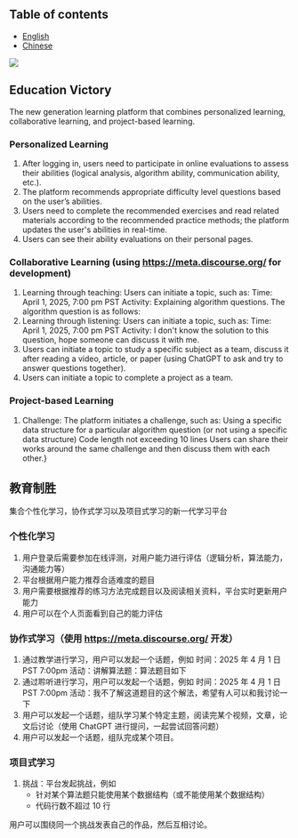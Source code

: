 ## Table of contents

- [English](#education-victory)
- [Chinese](#教育制胜)

<img src="https://raw.githubusercontent.com/Education-X/Education-X/main/imgs/EV2.svg">

## Education Victory
The new generation learning platform that combines personalized learning, collaborative learning, and project-based learning.

### Personalized Learning
1. After logging in, users need to participate in online evaluations to assess their abilities (logical analysis, algorithm ability, communication ability, etc.).
2. The platform recommends appropriate difficulty level questions based on the user’s abilities.
3. Users need to complete the recommended exercises and read related materials according to the recommended practice methods; the platform updates the user's abilities in real-time.
4. Users can see their ability evaluations on their personal pages.

### Collaborative Learning (using https://meta.discourse.org/ for development)
1. Learning through teaching: Users can initiate a topic, such as:
    Time: April 1, 2025, 7:00 pm PST
    Activity: Explaining algorithm questions. The algorithm question is as follows:
2. Learning through listening: Users can initiate a topic, such as:
    Time: April 1, 2025, 7:00 pm PST
    Activity: I don't know the solution to this question, hope someone can discuss it with me.
3. Users can initiate a topic to study a specific subject as a team, discuss it after reading a video, article, or paper (using ChatGPT to ask and try to answer questions together).
4. Users can initiate a topic to complete a project as a team.

### Project-based Learning
1. Challenge: The platform initiates a challenge, such as:
    Using a specific data structure for a particular algorithm question (or not using a specific data structure)
    Code length not exceeding 10 lines
Users can share their works around the same challenge and then discuss them with each other.}

## 教育制胜

集合个性化学习，协作式学习以及项目式学习的新一代学习平台

### 个性化学习
1. 用户登录后需要参加在线评测，对用户能力进行评估（逻辑分析，算法能力，沟通能力等）
2. 平台根据用户能力推荐合适难度的题目
3. 用户需要根据推荐的练习方法完成题目以及阅读相关资料，平台实时更新用户能力
4. 用户可以在个人页面看到自己的能力评估

### 协作式学习（使用 https://meta.discourse.org/ 开发）
1. 通过教学进行学习，用户可以发起一个话题，例如
    时间：2025 年 4 月 1 日 PST 7:00pm
    活动：讲解算法题：算法题目如下
2. 通过聆听进行学习，用户可以发起一个话题，例如
    时间：2025 年 4 月 1 日 PST 7:00pm
    活动：我不了解这道题目的这个解法，希望有人可以和我讨论一下
3. 用户可以发起一个话题，组队学习某个特定主题，阅读完某个视频，文章，论文后讨论（使用 ChatGPT 进行提问，一起尝试回答问题）
4. 用户可以发起一个话题，组队完成某个项目。

### 项目式学习
1. 挑战：平台发起挑战，例如
    - 针对某个算法题只能使用某个数据结构（或不能使用某个数据结构）
    - 代码行数不超过 10 行

  用户可以围绕同一个挑战发表自己的作品，然后互相讨论。
